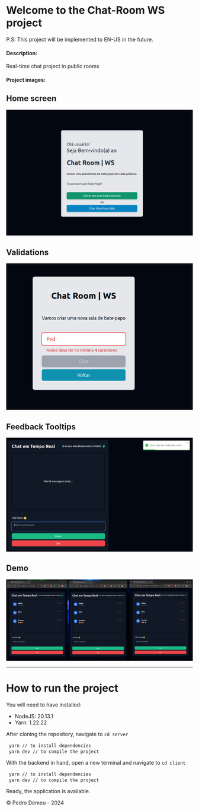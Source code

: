 # Welcome to the Chat-Room WS project

P.S: This project will be implemented to EN-US in the future.

#### Description:

Real-time chat project in public rooms

#### Project images:

## Home screen
<img src="/utils/welcome.png" alt="Chat Room WS - Welcome screen">

## Validations
<img src="/utils/validation.png" alt="Chat Room WS - Validation Image when entering room name">

## Feedback Tooltips
<img src="/utils/tooltip-example.png" alt="Chat Room WS - Tooltip image when creating a room">

## Demo
<img src="/utils/demo.png" alt="Chat Room WS - Demo image">

---

# How to run the project

You will need to have installed:
- NodeJS: 20.13.1
- Yarn: 1.22.22

After cloning the repository, navigate to ``cd server``
```
 yarn // to install dependencies
 yarn dev // to compile the project
```

With the backend in hand, open a new terminal and navigate to ``cd client``
```
 yarn // to install dependencies
 yarn dev // to compile the project
```

Ready, the application is available.


© Pedro Demeu - 2024